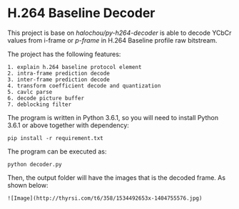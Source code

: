 # H.264 Baseline Decoder

This project is base on *halochou/py-h264-decoder* is able to decode YCbCr values from i-frame or *p-frame* in H.264 Baseline profile raw bitstream.

The project has the following features:

    1. explain h.264 baseline protocol element
    2. intra-frame prediction decode
    3. inter-frame prediction decode
    4. transform coefficient decode and quantization
    5. cavlc parse
    6. decode picture buffer
    7. deblocking filter

The program is written in Python 3.6.1, so you will need to install Python 3.6.1 or above together with dependency:

    pip install -r requirement.txt

The program can be executed as:

    python decoder.py

Then, the output folder will have the images that is the decoded frame. As shown below:

    ![Image](http://thyrsi.com/t6/358/1534492653x-1404755576.jpg)